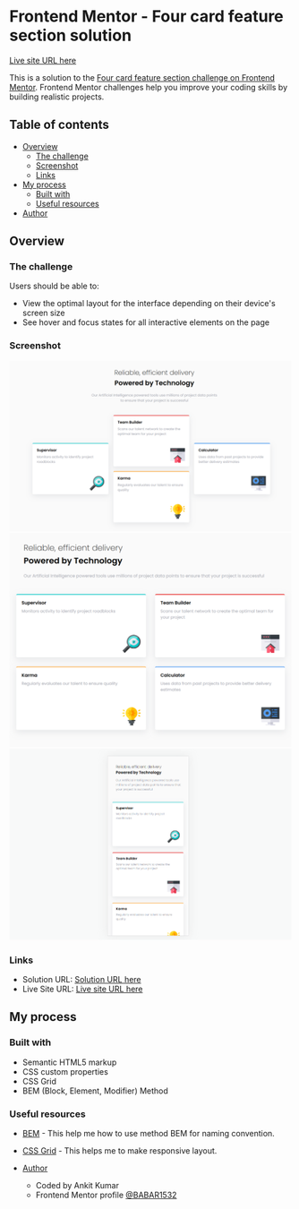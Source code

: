 
# Frontend Mentor - Four card feature section solution
[Live site URL here](https://link-url-here.org)

This is a solution to the [Four card feature section  challenge on Frontend Mentor](https://www.frontendmentor.io/challenges/four-card-feature-section-weK1eFYK). Frontend Mentor challenges help you improve your coding skills by building realistic projects.

## Table of contents

- [Overview](#overview)
  - [The challenge](#the-challenge)
  - [Screenshot](#screenshot)
  - [Links](#links)
- [My process](#my-process)
  - [Built with](#built-with)
  - [Useful resources](#useful-resources)
- [Author](#author)

## Overview
### The challenge

Users should be able to:

- View the optimal layout for the interface depending on their device's screen size
- See hover and focus states for all interactive elements on the page

 ### Screenshot

![Desktop Design](./Screenshot/desktop.png)
![Tab Design](./Screenshot/tab.png)
![Mobile Design](./Screenshot/mobile.png)

 
### Links

- Solution URL: [Solution URL here](https://www.frontendmentor.io/solutions/nft-preview-card-component-using-flexbox-and-bem-method-qVh5_cdoPg)
- Live Site URL: [Live site URL here](https://lere22.github.io/nft-preview-card-component/)


## My process

### Built with

- Semantic HTML5 markup
- CSS custom properties
- CSS Grid
- BEM (Block, Element, Modifier) Method

### Useful resources
- [BEM](https://getbem.com/naming/) - This help me how to use method BEM for naming convention.
- [CSS Grid](https://www.theodinproject.com/lessons/node-path-intermediate-html-and-css-introduction-to-grid) -  This helps me to make responsive layout. 

- [Author](#author)
  - Coded by Ankit Kumar
  - Frontend Mentor profile  [@BABAR1532](https://www.frontendmentor.io/profile/BABAR1532)